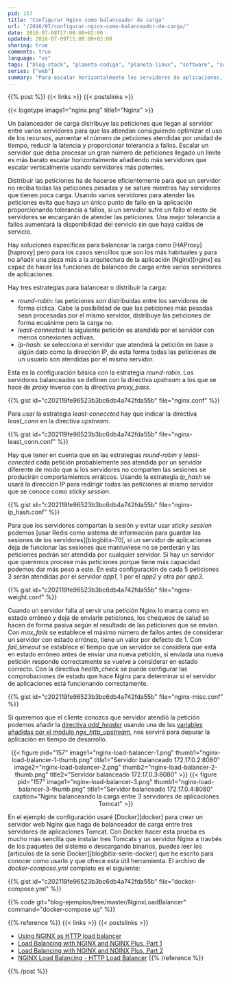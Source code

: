 ```yaml
---
pid: 157
title: "Configurar Nginx como balanceador de carga"
url: "/2016/07/configurar-nginx-como-balanceador-de-carga/"
date: 2016-07-08T17:00:00+02:00
updated: 2016-07-09T11:00:00+02:00
sharing: true
comments: true
language: "es"
tags: ["blog-stack", "planeta-codigo", "planeta-linux", "software", "software-libre"]
series: ["web"]
summary: "Para escalar horizontalmente los servidores de aplicaciones, aumentar el rendimiento, disminuir la latencia, conseguir tolerancia a fallos y aumentar la disponibilidad podemos usar el servidor web Nginx como balanceador de carga entre varios servidores de aplicaciones. En este ejemplo muestro la configuración necesaria para añadir la funcionalidad de balanceador de carga a Nginx entre varios servidores de aplicaciones Tomcat usando además Docker."
---
```


{{% post %}}
{{< links >}}
{{< postslinks >}}

{{< logotype image1="nginx.png" title1="Nginx" >}}

Un balanceador de carga distribuye las peticiones que llegan al servidor entre varios servidores para que las atiendan consiguiendo optimizar el uso de los recursos, aumentar el número de peticiones atendidas por unidad de tiempo, reducir la latencia y proporcionar tolerancia a fallos. Escalar un servidor que deba procesar un gran número de peticiones llegado un límite es más barato escalar horizontalmente añadiendo más servidores que escalar verticalmente usando servidores más potentes.

Distribuir las peticiones ha de hacerse eficientemente para que un servidor no reciba todas las peticiones pesadas y se sature mientras hay servidores que tienen poca carga. Usando varios servidores para atender las peticiones evita que haya un único punto de fallo en la aplicación proporcionando tolerancia a fallos, si un servidor sufre un fallo el resto de servidores se encargarán de atender las peticiones. Una mejor tolerancia a fallos aumentará la disponibilidad del servicio sin que haya caídas de servicio.

Hay soluciones específicas para balancear la carga como [HAProxy][haproxy] pero para los casos sencillos que son los más habituales y para no añadir una pieza más a la arquitectura de la aplicación [Nginx][nginx] es capaz de hacer las funciones de balanceo de carga entre varios servidores de aplicaciones.

Hay tres estrategias para balancear o distribuir la carga:

* _round-robin_: las peticiones son distribuidas entre los servidores de forma cíclica. Cabe la posibilidad de que las peticiones más pesadas sean procesadas por el mismo servidor, distribuye las peticiones de forma ecuánime pero la carga no.
* _least-connected_: la siguiente petición es atendida por el servidor con menos conexiones activas.
* _ip-hash_: se selecciona el servidor que atenderá la petición en base a algún dato como la dirección IP, de esta forma todas las peticiones de un usuario son atendidas por el mismo servidor.

Esta es la configuración básica con la estrategia _round-robin_. Los servidores balanceados se definen con la directiva _upstream_ a los que se hace de _proxy_ inverso con la directiva _proxy\_pass_.

{{% gist id="c202119fe96523b3bc6db4a742fda55b" file="nginx.conf" %}}

Para usar la estrategia _least-coneccted_ hay que indicar la directiva _least\_conn_ en la directiva _upstream_.

{{% gist id="c202119fe96523b3bc6db4a742fda55b" file="nginx-least_conn.conf" %}}

Hay que tener en cuenta que en las estrategias _round-robin_ y _least-conected_ cada petición probablemente sea atendida por un servidor diferente de modo que si los servidores no comparten las sesiones se producirán comportamientos erráticos. Usando la estrategia _ip\_hash_ se usará la dirección IP para redirigir todas las peticiones al mismo servidor que se conoce como _sticky session_.

{{% gist id="c202119fe96523b3bc6db4a742fda55b" file="nginx-ip_hash.conf" %}}

Para que los servidores compartan la sesión y evitar usar _sticky session_ podemos [usar Redis como sistema de información para guardar las sesiones de los servidores][blogbitix-70], si un servidor de aplicaciones deja de funcionar las sesiones que mantuviese no se perderán y las peticiones podrán ser atendida por cualquier servidor. Si hay un servidor que queremos procese más peticiones porque tiene más capacidad podemos dar más peso a este. En esta configuración de cada 5 peticiones 3 serán atendidas por el servidor _app1_, 1 por el _app2_ y otra por _app3_.

{{% gist id="c202119fe96523b3bc6db4a742fda55b" file="nginx-weight.conf" %}}

Cuando un servidor falla al servir una petición Nginx lo marca como en estado erróneo y deja de enviarle peticiones, los chequeos de salud se hacen de forma pasiva según el resultado de las peticiones que se envían. Con _max\_fails_ se establece el máximo número de fallos antes de considerar un servidor con estado erróneo, tiene un valor por defecto de 1. Con _fail\_timeout_ se establece el tiempo que un servidor se considera que está en estado erróneo antes de enviar una nueva petición, si enviada una nueva petición responde correctamente se vuelve a considerar en estado correcto. Con la directiva _health\_check_ se puede configurar las comprobaciones de estado que hace Nginx para determinar si el servidor de aplicaciones está funcionando correctamente.

{{% gist id="c202119fe96523b3bc6db4a742fda55b" file="nginx-misc.conf" %}}

Si queremos que el cliente conozca que servidor atendió la petición podemos añadir la [directiva _add\_header_](http://nginx.org/en/docs/http/ngx_http_headers_module.html#add_header) usando una de las [variables añadidas por el módulo  _ngx\_http\_upstream_](http://nginx.org/en/docs/http/ngx_http_upstream_module.html#variables), nos servirá para depurar la aplicación en tiempo de desarrollo.

<div class="media" style="text-align: center;">
    {{< figure pid="157"
        image1="nginx-load-balancer-1.png" thumb1="nginx-load-balancer-1-thumb.png" title1="Servidor balanceado 172.17.0.2:8080"
        image2="nginx-load-balancer-2.png" thumb2="nginx-load-balancer-2-thumb.png" title2="Servidor balanceado 172.17.0.3:8080" >}}
    {{< figure pid="157"
        image1="nginx-load-balancer-3.png" thumb1="nginx-load-balancer-3-thumb.png" title1="Servidor balanceado 172.17.0.4:8080"
        caption="Nginx balanceando la carga entre 3 servidores de aplicaciones Tomcat" >}}
</div>

En el ejemplo de configuración usaré [Docker][docker] para crear un servidor web Nginx que haga de balanceador de carga entre tres servidores de aplicaciones Tomcat. Con Docker hacer esta prueba es mucho más sencilla que instalar tres Tomcats y un servidor Nginx a travbés de los paquetes del sistema o descargando binarios, puedes leer los [artículos de la serie Docker][blogbitix-serie-docker] que he escrito para conocer como usarlo y que ofrece esta útil herramienta. El archivo de _docker-compose.yml_ completo es el siguiente:

{{% gist id="c202119fe96523b3bc6db4a742fda55b" file="docker-compose.yml" %}}

{{% code git="blog-ejemplos/tree/master/NginxLoadBalancer" command="docker-compose up" %}}

{{% reference %}}
{{< links >}}
{{< postslinks >}}
* [Using NGINX as HTTP load balancer](http://nginx.org/en/docs/http/load_balancing.html)
* [Load Balancing with NGINX and NGINX Plus, Part 1](https://www.nginx.com/blog/load-balancing-with-nginx-plus/)
* [Load Balancing with NGINX and NGINX Plus, Part 2](https://www.nginx.com/blog/load-balancing-with-nginx-plus-part2/)
* [NGINX Load Balancing - HTTP Load Balancer](https://www.nginx.com/resources/admin-guide/load-balancer/)
{{% /reference %}}

{{% /post %}}
